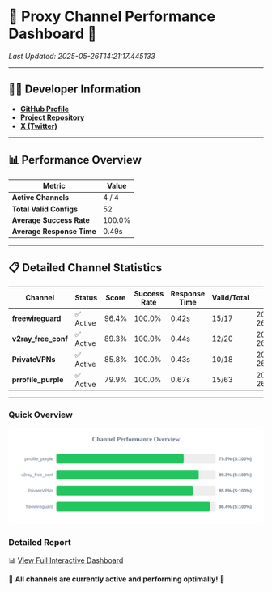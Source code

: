 # 🌟 Proxy Channel Performance Dashboard 🌟

_Last Updated: 2025-05-26T14:21:17.445133_

---

## 👩‍💻 Developer Information

- **[GitHub Profile](https://github.com/4n0nymou3)**  
- **[Project Repository](https://github.com/4n0nymou3/multi-proxy-config-fetcher)**  
- **[X (Twitter)](https://x.com/4n0nymou3)**  

---

## 📊 Performance Overview

| Metric                | Value       |
|-----------------------|-------------|
| **Active Channels**   | 4 / 4       |
| **Total Valid Configs** | 52          |
| **Average Success Rate** | 100.0%      |
| **Average Response Time** | 0.49s       |

---

## 📋 Detailed Channel Statistics

| Channel          | Status     | Score  | Success Rate | Response Time | Valid/Total | Last Success               |
|------------------|------------|--------|--------------|---------------|-------------|----------------------------|
| **freewireguard**  | ✅ Active  | 96.4%  | 100.0% | 0.42s         | 15/17       | 2025-05-26T14:21:17.443699 |
| **v2ray_free_conf**  | ✅ Active  | 89.3%  | 100.0% | 0.44s         | 12/20       | 2025-05-26T14:21:16.537932 |
| **PrivateVPNs**  | ✅ Active  | 85.8%  | 100.0% | 0.43s         | 10/18       | 2025-05-26T14:21:16.999013 |
| **prrofile_purple**  | ✅ Active  | 79.9%  | 100.0% | 0.67s         | 15/63       | 2025-05-26T14:21:16.024482 |

---

### Quick Overview
<div align="center">
  <a href="https://raw.githubusercontent.com/nullluser/NullRepo/refs/heads/main/assets/channel_stats_chart.svg">
    <img src="https://raw.githubusercontent.com/nullluser/NullRepo/refs/heads/main/assets/channel_stats_chart.svg" alt="Source Performance Statistics" width="800">
  </a>
</div>

### Detailed Report
📊 [View Full Interactive Dashboard](https://htmlpreview.github.io/?https://github.com/nullluser/NullRepo/blob/main/assets/performance_report.html)

🎉 **All channels are currently active and performing optimally!** 🎉
